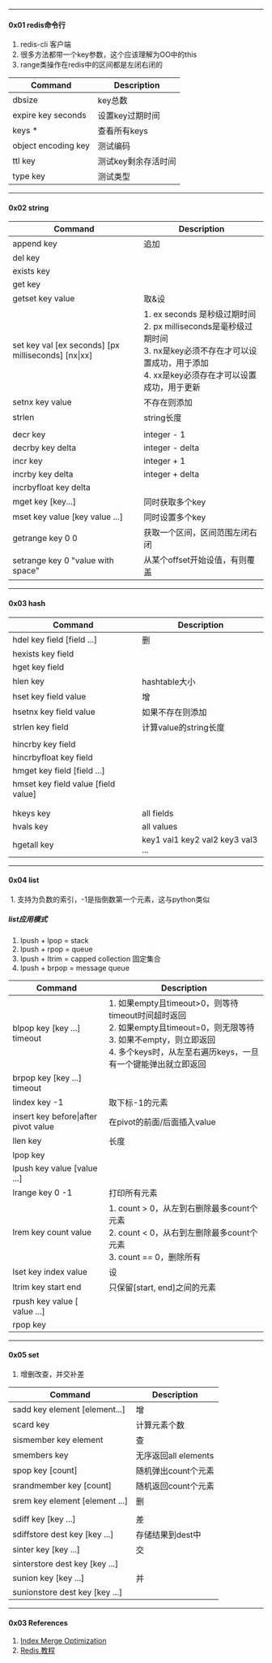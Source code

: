 

------

#### 0x01 redis命令行

1. redis-cli 客户端
2. 很多方法都带一个key参数，这个应该理解为OO中的this
3. range类操作在redis中的区间都是左闭右闭的



| Command             | Description         |
| ------------------- | ------------------- |
| dbsize              | key总数             |
| expire key seconds  | 设置key过期时间     |
| keys *              | 查看所有keys        |
| object encoding key | 测试编码            |
| ttl key             | 测试key剩余存活时间 |
| type key            | 测试类型            |



---

#### 0x02 string

| Command                                     | Description |
| ------------------------------------------- | ----------- |
| append key | 追加 |
| del key |  |
| exists key |  |
| get key                                     |         |
| getset key value | 取&设 |
| set key val [ex seconds] \[px milliseconds] \[nx\|xx] | 1. ex seconds 是秒级过期时间<br>2. px milliseconds是毫秒级过期时间<br>3. nx是key必须不存在才可以设置成功，用于添加<br>4. xx是key必须存在才可以设置成功，用于更新 |
| setnx key value | 不存在则添加 |
| strlen | string长度 |
|  |  |
| decr key | integer - 1 |
| decrby key delta | integer - delta |
| incr key | integer + 1 |
| incrby key delta | integer + delta |
| incrbyfloat key delta |  |
| mget key [key...] | 同时获取多个key |
| mset key value [key value ...] | 同时设置多个key |
| getrange key 0 0 | 获取一个区间，区间范围左闭右闭 |
| setrange key 0 "value with space" | 从某个offset开始设值，有则覆盖 |



----

#### 0x03 hash




| Command                             | Description                       |
| ----------------------------------- | --------------------------------- |
| hdel key field [field ...]          | 删                                |
| hexists key field                   |                                   |
| hget key field                      |                                   |
| hlen key                            | hashtable大小                     |
| hset key field value                | 增                                |
| hsetnx key field value              | 如果不存在则添加                  |
| strlen key field                    | 计算value的string长度             |
|                                     |                                   |
| hincrby key field                   |                                   |
| hincrbyfloat key field              |                                   |
| hmget key field [field ...]         |                                   |
| hmset key field value [field value] |                                   |
|                                     |                                   |
|                                     |                                   |
| hkeys key                           | all fields                        |
| hvals key                           | all values                        |
| hgetall key                         | key1 val1 key2 val2 key3 val3 ... |



------

#### 0x04 list

​    1. 支持为负数的索引，-1是指倒数第一个元素，这与python类似



##### list应用模式

1. lpush + lpop = stack
2. lpush + rpop = queue
3. lpush + ltrim = capped collection 固定集合
4. lpush + brpop = message queue



| Command                              | Description                                                  |
| ------------------------------------ | ------------------------------------------------------------ |
| blpop key [key ...] timeout          | 1. 如果empty且timeout>0，则等待timeout时间超时返回<br>2. 如果empty且timeout=0，则无限等待<br>3. 如果不empty，则立即返回<br>4. 多个keys时，从左至右遍历keys，一旦有一个键能弹出就立即返回 |
| brpop key [key ...] timeout          |                                                              |
| lindex key -1                        | 取下标-1的元素                                               |
| insert key before\|after pivot value | 在pivot的前面/后面插入value                                  |
| llen key                             | 长度                                                         |
| lpop key                             |                                                              |
| lpush key value [value ...]          |                                                              |
| lrange key 0 -1                      | 打印所有元素                                                 |
| lrem key count value                 | 1. count > 0，从左到右删除最多count个元素<br>2. count < 0，从右到左删除最多count个元素<br>3. count == 0，删除所有 |
| lset key index value                 | 设                                                           |
| ltrim key start end                  | 只保留[start, end]之间的元素                                 |
| rpush key value [ value ...]         |                                                              |
| rpop key                             |                                                              |



----

#### 0x05 set

1. 增删改查，并交补差




| Command                        | Description          |
| ------------------------------ | -------------------- |
| sadd key element [element...]  | 增                   |
| scard key                      | 计算元素个数         |
| sismember key element          | 查                   |
| smembers key                   | 无序返回all elements |
| spop key [count]               | 随机弹出count个元素  |
| srandmember key [count]        | 随机返回count个元素  |
| srem key element [element ...] | 删                   |
|                                |                      |
| sdiff key [key ...]            | 差                   |
| sdiffstore dest key [key ...]  | 存储结果到dest中     |
| sinter key [key ...]           | 交                   |
| sinterstore dest key [key ...] |                      |
| sunion key [key ...]           | 并                   |
| sunionstore dest key [key ...] |                      |



------

#### 0x03 References

1. [Index Merge Optimization](https://dev.mysql.com/doc/refman/8.0/en/index-merge-optimization.html)
2. [Redis 教程](http://www.runoob.com/redis/redis-tutorial.html)